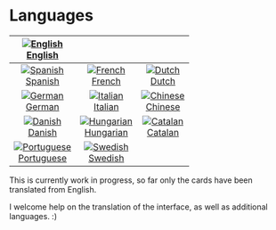 # Languages

| [![English](icons/gb.png)<br>English](../) | | |
|:-:|:-:|:-:|
| [![Spanish](icons/es.png)<br>Spanish](es.html) | [![French](icons/fr.png)<br>French](fr.html) | [![Dutch](icons/nl.png)<br>Dutch](nl.html) |
| [![German](icons/de.png)<br>German](de.html) | [![Italian](icons/it.png)<br>Italian](it.html) |  [![Chinese](icons/cn.png)<br>Chinese](cn.html) |
| [![Danish](icons/dk.png)<br>Danish](dk.html) | [![Hungarian](icons/hu.png)<br>Hungarian](hu.html) | [![Catalan](icons/Catalonia.png)<br>Catalan](ca.html) |
| [![Portuguese](icons/br.png)<br>Portuguese](pt-br.html) | [![Swedish](icons/sv.png)<br>Swedish](sv.html) | |

This is currently work in progress, so far only the cards have been translated from English.

I welcome help on the translation of the interface, as well as additional languages. :)
